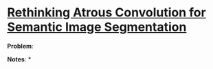 # [Rethinking Atrous Convolution for Semantic Image Segmentation](https://arxiv.org/abs/1706.05587)

**Problem**: 

**Notes**:
* 
